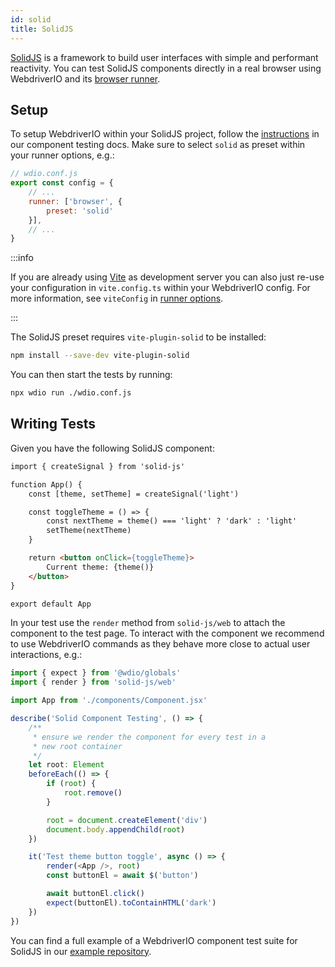 ```yaml
---
id: solid
title: SolidJS
---
```


[SolidJS](https://www.solidjs.com/) is a framework to build user interfaces with simple and performant reactivity. You can test SolidJS components directly in a real browser using WebdriverIO and its [browser runner](/docs/runner#browser-runner).

## Setup

To setup WebdriverIO within your SolidJS project, follow the [instructions](/docs/component-testing#set-up) in our component testing docs. Make sure to select `solid` as preset within your runner options, e.g.:

```js
// wdio.conf.js
export const config = {
    // ...
    runner: ['browser', {
        preset: 'solid'
    }],
    // ...
}
```

:::info

If you are already using [Vite](https://vitejs.dev/) as development server you can also just re-use your configuration in `vite.config.ts` within your WebdriverIO config. For more information, see `viteConfig` in [runner options](/docs/runner#runner-options).

:::

The SolidJS preset requires `vite-plugin-solid` to be installed:

```sh npm2yarn
npm install --save-dev vite-plugin-solid
```

You can then start the tests by running:

```sh
npx wdio run ./wdio.conf.js
```

## Writing Tests

Given you have the following SolidJS component:

```html title="./components/Component.tsx"
import { createSignal } from 'solid-js'

function App() {
    const [theme, setTheme] = createSignal('light')

    const toggleTheme = () => {
        const nextTheme = theme() === 'light' ? 'dark' : 'light'
        setTheme(nextTheme)
    }

    return <button onClick={toggleTheme}>
        Current theme: {theme()}
    </button>
}

export default App
```

In your test use the `render` method from `solid-js/web` to attach the component to the test page. To interact with the component we recommend to use WebdriverIO commands as they behave more close to actual user interactions, e.g.:

```ts title="app.test.tsx"
import { expect } from '@wdio/globals'
import { render } from 'solid-js/web'

import App from './components/Component.jsx'

describe('Solid Component Testing', () => {
    /**
     * ensure we render the component for every test in a
     * new root container
     */
    let root: Element
    beforeEach(() => {
        if (root) {
            root.remove()
        }

        root = document.createElement('div')
        document.body.appendChild(root)
    })

    it('Test theme button toggle', async () => {
        render(<App />, root)
        const buttonEl = await $('button')

        await buttonEl.click()
        expect(buttonEl).toContainHTML('dark')
    })
})
```

You can find a full example of a WebdriverIO component test suite for SolidJS in our [example repository](https://github.com/webdriverio/component-testing-examples/tree/main/solidjs-typescript-vite).

